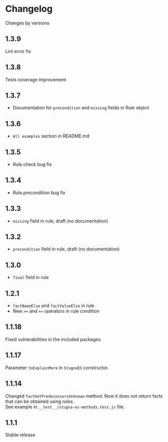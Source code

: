 # Changelog
Changes by versions

## 1.3.9
Lint error fix

## 1.3.8
Tests coverage improvement 

## 1.3.7
* Documentation for `precondition` and `missing` fields in Rule object

## 1.3.6
* `All examples` section in README.md 

## 1.3.5
* Rule.check bug fix

## 1.3.4
* Rule.precondition bug fix

## 1.3.3
* `missing` field in rule, draft (no documentation)

## 1.3.2
* `precondition` field in rule, draft (no documentation) 

## 1.3.0
* `final` field in rule

## 1.2.1
* `factNameElse` and `factValueElse` in rule 
* New `>=` and `<=` operators in rule condition 

## 1.1.18
Fixed vulnerabilities in the included packages

## 1.1.17
Parameter `toExplainMore` in `StugnaES` constructor.

## 1.1.14
Changed `factGetPredecessorsUnknown` method. Now it does not return facts that can be obtained using rules.   
See example in `__test__/stugna-es-methods.test.js` file.

## 1.1.1
Stable release